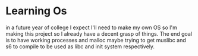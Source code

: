 # Learning Os

in a future year of college I expect I'll need to make my own OS so I'm making this project so I already have a decent grasp of things. The end goal is to have working processes and malloc maybe trying to get muslibc and s6 to compile to be used as libc and init system respectively.
